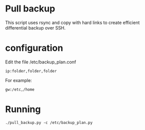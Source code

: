 # Pull backup #

This script uses rsync and copy with hard links to create efficient differential backup over SSH.

# configuration #

Edit the file /etc/backup_plan.conf

```
ip:folder,folder,folder
```

For example:

```
gw:/etc,/home
```
 
# Running #

```
./pull_backup.py -c /etc/backup_plan.py
```

